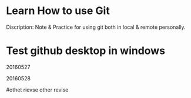 # Learn How to use Git
Discription: Note & Practice for using git both in local & remote personally.
# Test github desktop in windows
20160527

20160528

#othet rievse
other revise
